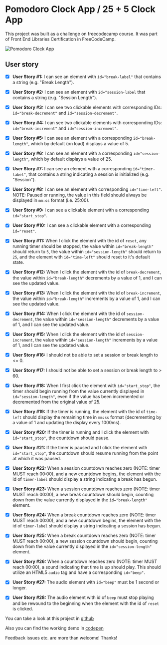 # Pomodoro Clock App / 25 + 5 Clock App 

This project was built as a challenge on freecodecamp course. It was part of Front End Libraries Certification in FreeCodeCamp.

![Pomodoro Clock App](https://res.cloudinary.com/drpcjt13x/image/upload/v1603974887/Proyectos/Pomodoro%20Clock/Desktop-Pomodoro_Clock_ehhhjo.png "Pomodoro Clock App")


## User story

- [x] **User Story #1:** I can see an element with `id="break-label"` that contains a string (e.g. "Break Length").

- [x] **User Story #2:** I can see an element with `id="session-label` that contains a string (e.g. "Session Length").

- [x] **User Story #3:** I can see two clickable elements with corresponding IDs: `id="break-decrement"` and `id="session-decrement"`.

- [x] **User Story #4:** I can see two clickable elements with corresponding IDs: `id="break-increment"` and `id="session-increment"`.

- [x] **User Story #5:** I can see an element with a corresponding `id="break-length"`, which by default (on load) displays a value of 5.
 
- [x] **User Story #6:** I can see an element with a corresponding `id="session-length"`, which by default displays a value of 25.

- [x] **User Story #7:** I can see an element with a corresponding `id="timer-label"`, that contains a string indicating a session is initialized (e.g. "Session").

- [x] **User Story #8:** I can see an element with corresponding `id="time-left"`. NOTE: Paused or running, the value in this field should always be displayed in `mm:ss` format (i.e. 25:00).

- [x] **User Story #9:** I can see a clickable element with a corresponding `id="start_stop"`.

- [x] **User Story #10:** I can see a clickable element with a corresponding `id="reset"`.

- [x] **User Story #11:** When I click the element with the id of `reset`, any running timer should be stopped, the value within `id="break-length"` should return to `5`, the value within `id="session-length"` should return to `25`, and the element with `id="time-left"` should reset to it's default state.

- [x] **User Story #12:** When I click the element with the id of `break-decrement`, the value within `id="break-length"` decrements by a value of 1, and I can see the updated value.

- [x] **User Story #13:** When I click the element with the id of `break-increment`, the value within `id="break-length"` increments by a value of 1, and I can see the updated value.

- [x] **User Story #14:** When I click the element with the id of `session-decrement`, the value within `id="session-length"` decrements by a value of 1, and I can see the updated value.

- [x] **User Story #15:** When I click the element with the id of `session-increment`, the value within `id="session-length"` increments by a value of 1, and I can see the updated value.

- [x] **User Story #16:** I should not be able to set a session or break length to <= 0.

- [x] **User Story #17:** I should not be able to set a session or break length to > 60.

- [x] **User Story #18:** When I first click the element with `id="start_stop"`, the timer should begin running from the value currently displayed in `id="session-length"`, even if the value has been incremented or decremented from the original value of 25.

- [x] **User Story #19:** If the timer is running, the element with the id of `time-left` should display the remaining time in `mm:ss` format (decrementing by a value of 1 and updating the display every 1000ms).

- [x] **User Story #20:** If the timer is running and I click the element with `id="start_stop"`, the countdown should pause.

- [x] **User Story #21:** If the timer is paused and I click the element with `id="start_stop"`, the countdown should resume running from the point at which it was paused.

- [x] **User Story #22:** When a session countdown reaches zero (NOTE: timer MUST reach 00:00), and a new countdown begins, the element with the id of `timer-label` should display a string indicating a break has begun.

- [x] **User Story #23:** When a session countdown reaches zero (NOTE: timer MUST reach 00:00), a new break countdown should begin, counting down from the value currently displayed in the `id="break-length"` element.

- [x] **User Story #24:** When a break countdown reaches zero (NOTE: timer MUST reach 00:00), and a new countdown begins, the element with the id of `timer-label` should display a string indicating a session has begun.

- [x] **User Story #25:** When a break countdown reaches zero (NOTE: timer MUST reach 00:00), a new session countdown should begin, counting down from the value currently displayed in the `id="session-length"` element.

- [x] **User Story #26:** When a countdown reaches zero (NOTE: timer MUST reach 00:00), a sound indicating that time is up should play. This should utilize an HTML5 `audio` tag and have a corresponding `id="beep"`.

- [x] **User Story #27:** The audio element with `id="beep"` must be 1 second or longer.

- [x] **User Story #28:** The audio element with id of `beep` must stop playing and be rewound to the beginning when the element with the id of `reset` is clicked.




You can take a look at this project in [github]()

Also you can find the working demo in [codepen](https://codepen.io/GuaciG/full/yLOjaZN)

Feedback issues etc. are more than welcome! Thanks!
